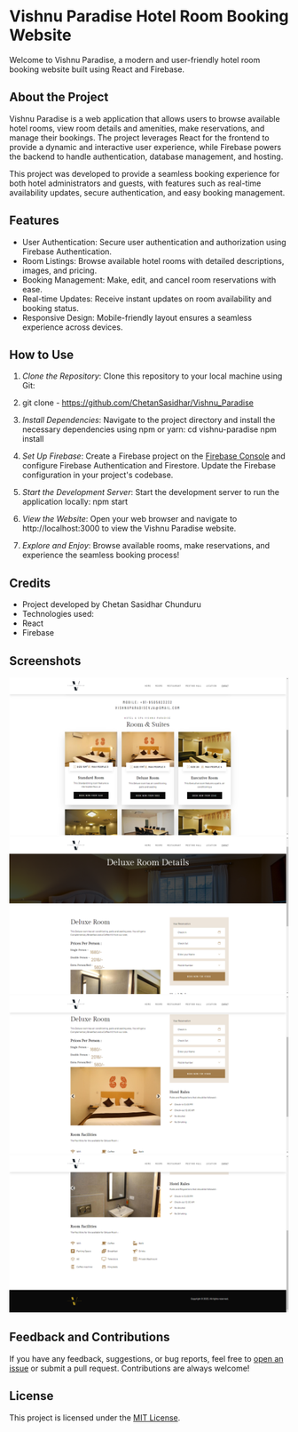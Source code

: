 # Vishnu Paradise Hotel Room Booking Website

Welcome to Vishnu Paradise, a modern and user-friendly hotel room booking website built using React and Firebase.

## About the Project

Vishnu Paradise is a web application that allows users to browse available hotel rooms, view room details and amenities, make reservations, and manage their bookings. The project leverages React for the frontend to provide a dynamic and interactive user experience, while Firebase powers the backend to handle authentication, database management, and hosting.

This project was developed to provide a seamless booking experience for both hotel administrators and guests, with features such as real-time availability updates, secure authentication, and easy booking management.

## Features

- User Authentication: Secure user authentication and authorization using Firebase Authentication.
- Room Listings: Browse available hotel rooms with detailed descriptions, images, and pricing.
- Booking Management: Make, edit, and cancel room reservations with ease.
- Real-time Updates: Receive instant updates on room availability and booking status.
- Responsive Design: Mobile-friendly layout ensures a seamless experience across devices.

## How to Use

1. *Clone the Repository*: Clone this repository to your local machine using Git:
2. git clone - https://github.com/ChetanSasidhar/Vishnu_Paradise
3. *Install Dependencies*: Navigate to the project directory and install the necessary dependencies using npm or yarn:
cd vishnu-paradise
npm install

4. *Set Up Firebase*: Create a Firebase project on the [Firebase Console](https://console.firebase.google.com/) and configure Firebase Authentication and Firestore. Update the Firebase configuration in your project's codebase.

5. *Start the Development Server*: Start the development server to run the application locally:
   npm start
6. *View the Website*: Open your web browser and navigate to http://localhost:3000 to view the Vishnu Paradise website.

7. *Explore and Enjoy*: Browse available rooms, make reservations, and experience the seamless booking process!

## Credits

- Project developed by Chetan Sasidhar Chunduru
- Technologies used:
- React
- Firebase

## Screenshots

![Screenshot](https://github.com/sathwikcodes/Vishnu-Paradise/blob/main/Screenshot%20(167).png)
![Screenshot](https://github.com/sathwikcodes/Vishnu-Paradise/blob/main/Screenshot%20(168).png)
![Screenshot](https://github.com/sathwikcodes/Vishnu-Paradise/blob/main/Screenshot%20(169).png)
![Screenshot](https://github.com/sathwikcodes/Vishnu-Paradise/blob/main/Screenshot%20(170).png)

## Feedback and Contributions

If you have any feedback, suggestions, or bug reports, feel free to [open an issue](https://github.com/sathwikcodes/Vishnu-Paradise/issues) or submit a pull request. Contributions are always welcome!

## License

This project is licensed under the [MIT License](LICENSE).

